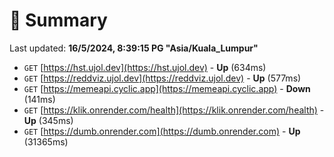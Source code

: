 # 📖 Summary
Last updated: **16/5/2024, 8:39:15 PG "Asia/Kuala_Lumpur"**

- `GET` [https://hst.ujol.dev](https://hst.ujol.dev) - **Up** (634ms)
- `GET` [https://reddviz.ujol.dev](https://reddviz.ujol.dev) - **Up** (577ms)
- `GET` [https://memeapi.cyclic.app](https://memeapi.cyclic.app) - **Down** (141ms)
- `GET` [https://klik.onrender.com/health](https://klik.onrender.com/health) - **Up** (345ms)
- `GET` [https://dumb.onrender.com](https://dumb.onrender.com) - **Up** (31365ms)
